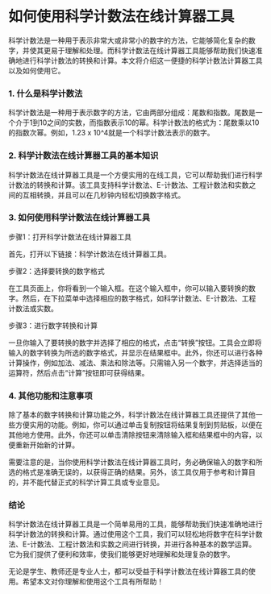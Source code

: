 如何使用科学计数法在线计算器工具
================

科学计数法是一种用于表示非常大或非常小的数字的方法，它能够简化复杂的数字，并使其更易于理解和处理。而科学计数法在线计算器工具能够帮助我们快速准确地进行科学计数法的转换和计算。本文将介绍这一便捷的科学计数法计算器工具以及如何使用它。

### 1. 什么是科学计数法

科学计数法是一种用于表示数字的方法，它由两部分组成：尾数和指数。尾数是一个介于1到10之间的实数，而指数表示10的幂。科学计数法的格式为：尾数乘以10的指数次幂。例如，1.23 x 10^4就是一个科学计数法表示的数字。

### 2. 科学计数法在线计算器工具的基本知识

科学计数法在线计算器工具是一个方便实用的在线工具，它可以帮助我们进行科学计数法的转换和计算。该工具支持科学计数法、E-计数法、工程计数法和实数之间的互相转换，并且可以在几秒钟内轻松切换数字格式。

### 3. 如何使用科学计数法在线计算器工具

步骤1：打开科学计数法在线计算器工具

首先，打开以下链接：科学计数法在线计算器工具。

步骤2：选择要转换的数字格式

在工具页面上，你将看到一个输入框。在这个输入框中，你可以输入要转换的数字。然后，在下拉菜单中选择相应的数字格式，如科学计数法、E-计数法、工程计数法或实数。

步骤3：进行数字转换和计算

一旦你输入了要转换的数字并选择了相应的格式，点击“转换”按钮。工具会立即将输入的数字转换为所选的数字格式，并显示在结果框中。此外，你还可以进行各种计算操作，例如加法、减法、乘法和除法等。只需输入另一个数字，并选择适当的运算符，然后点击“计算”按钮即可获得结果。

### 4. 其他功能和注意事项

除了基本的数字转换和计算功能之外，科学计数法在线计算器工具还提供了其他一些方便实用的功能。例如，你可以通过单击复制按钮将结果复制到剪贴板，以便在其他地方使用。此外，你还可以单击清除按钮来清除输入框和结果框中的内容，以便重新开始新的计算。

需要注意的是，当你使用科学计数法在线计算器工具时，务必确保输入的数字和所选的格式是准确无误的，以获得正确的结果。另外，该工具仅用于参考和计算目的，并不能代替正式的科学计算工具或专业意见。

### 结论

科学计数法在线计算器工具是一个简单易用的工具，能够帮助我们快速准确地进行科学计数法的转换和计算。通过使用这个工具，我们可以轻松地将数字在科学计数法、E-计数法、工程计数法和实数之间进行转换，并进行各种基本的数学运算。它为我们提供了便利和效率，使我们能够更好地理解和处理复杂的数字。

无论是学生、教师还是专业人士，都可以受益于科学计数法在线计算器工具的使用。希望本文对你理解和使用这个工具有所帮助！